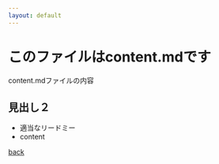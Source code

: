 ```yaml
---
layout: default
---
```


# このファイルはcontent.mdです
content.mdファイルの内容

## 見出し２
- 適当なリードミー
- content

[back](./)
